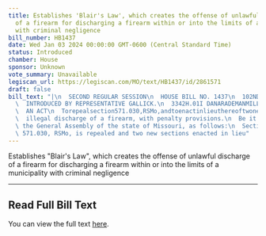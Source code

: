 ```yaml
---
title: Establishes 'Blair's Law', which creates the offense of unlawful discharge
  of a firearm for discharging a firearm within or into the limits of a municipality
  with criminal negligence
bill_number: HB1437
date: Wed Jan 03 2024 00:00:00 GMT-0600 (Central Standard Time)
status: Introduced
chamber: House
sponsor: Unknown
vote_summary: Unavailable
legiscan_url: https://legiscan.com/MO/text/HB1437/id/2861571
draft: false
bill_text: "|\n  SECOND REGULAR SESSION\n  HOUSE BILL NO. 1437\n  102ND GENERAL ASSEMBLY\n\
  \  INTRODUCED BY REPRESENTATIVE GALLICK.\n  3342H.01I DANARADEMANMILLER,ChiefClerk\n\
  \  AN ACT\n  Torepealsection571.030,RSMo,andtoenactinlieuthereoftwonewsectionsrelatingtothe\n\
  \  illegal discharge of a firearm, with penalty provisions.\n  Be it enacted by\
  \ the General Assembly of the state of Missouri, as follows:\n  Section A. Section\
  \ 571.030, RSMo, is repealed and two new sections enacted in lieu"
---
```

Establishes "Blair's Law", which creates the offense of unlawful discharge of a firearm for discharging a firearm within or into the limits of a municipality with criminal negligence

---

## Read Full Bill Text

You can view the full text [here](https://legiscan.com/MO/text/HB1437/id/2861571).
